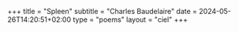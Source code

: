 +++
title = "Spleen"
subtitle = "Charles Baudelaire"
date = 2024-05-26T14:20:51+02:00
type = "poems"
layout = "ciel"
+++
